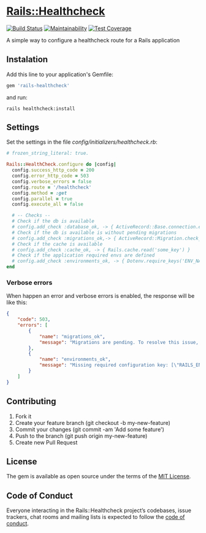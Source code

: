 # [Rails::Healthcheck][gem_page]

[![Build Status][travis_status_image]][travis_page]
[![Maintainability][code_climate_maintainability_image]][code_climate_maintainability_page]
[![Test Coverage][code_climate_test_coverage_image]][code_climate_test_coverage_page]

A simple way to configure a healthcheck route for a Rails application

## Instalation

Add this line to your application's Gemfile:

```ruby
gem 'rails-healthcheck'
```

and run:

```
rails healthcheck:install
```

## Settings
Set the settings in the file _config/initializers/healthcheck.rb_:

```ruby
# frozen_string_literal: true.

Rails::HealthCheck.configure do |config|
  config.success_http_code = 200
  config.error_http_code = 503
  config.verbose_errors = false
  config.route = '/healthcheck'
  config.method = :get
  config.parallel = true
  config.execute_all = false

  # -- Checks --
  # Check if the db is available
  # config.add_check :database_ok, -> { ActiveRecord::Base.connection.execute('select 1') }
  # Check if the db is available is without pending migrations
  # config.add_check :migrations_ok,-> { ActiveRecord::Migration.check_pending! }
  # Check if the cache is available
  # config.add_check :cache_ok, -> { Rails.cache.read('some_key') }
  # Check if the application required envs are defined
  # config.add_check :environments_ok, -> { Dotenv.require_keys('ENV_NAME', 'ANOTHER_ENV') }
end
```

### Verbose errors
When happen an error and verbose errors is enabled, the response will be like this:

```json
{
    "code": 503,
    "errors": [
        {
            "name": "migrations_ok",
            "message": "Migrations are pending. To resolve this issue, run: bin/rails db:migrate RAILS_ENV=production"
        },
        {
            "name": "environments_ok",
            "message": "Missing required configuration key: [\"RAILS_ENV\"] (Dotenv::MissingKeys)"
        }
    ]
}
```

## Contributing

1. Fork it
2. Create your feature branch (git checkout -b my-new-feature)
3. Commit your changes (git commit -am 'Add some feature')
4. Push to the branch (git push origin my-new-feature)
5. Create new Pull Request

## License

The gem is available as open source under the terms of the [MIT License][mit_license_page].

## Code of Conduct

Everyone interacting in the Rails::Healthcheck project’s codebases, issue trackers, chat rooms and mailing lists is expected to follow the [code of conduct][code_of_conduct_page].

[gem_page]: https://github.com/linqueta/rails-healthcheck
[code_of_conduct_page]: https://github.com/linqueta/rails-healthcheck/blob/master/CODE_OF_CONDUCT.md
[mit_license_page]: https://opensource.org/licenses/MIT
[contributor_convenant_page]: http://contributor-covenant.org
[travis_status_image]: https://travis-ci.org/linqueta/rails-healthcheck.svg?branch=master
[travis_page]: https://travis-ci.org/linqueta/rails-healthcheck
[code_climate_maintainability_image]: https://api.codeclimate.com/v1/badges/670d851a6c06f77fa36e/maintainability
[code_climate_maintainability_page]: https://codeclimate.com/github/linqueta/rails-healthcheck/maintainability
[code_climate_test_coverage_image]: https://api.codeclimate.com/v1/badges/670d851a6c06f77fa36e/test_coverage
[code_climate_test_coverage_page]: https://codeclimate.com/github/linqueta/rails-healthcheck/test_coverage
